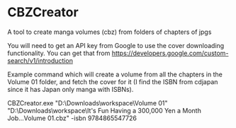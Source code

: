 # CBZCreator
A tool to create manga volumes (cbz) from folders of chapters of jpgs

You will need to get an API key from Google to use the cover downloading functionality. You can get that from https://developers.google.com/custom-search/v1/introduction

Example command which will create a volume from all the chapters in the Volume 01 folder, and fetch the cover for it (I find the ISBN from cdjapan since it has Japan only manga with ISBNs). 

  CBZCreator.exe "D:\Downloads\workspace\Volume 01" "D:\Downloads\workspace\It's Fun Having a 300,000 Yen a Month Job...Volume 01.cbz" -isbn 9784865547726
